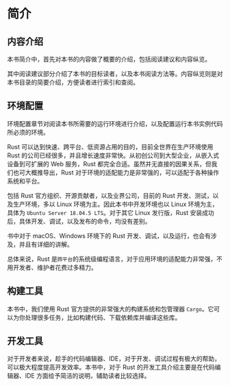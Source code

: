 # 简介

## 内容介绍

本书简介中，首先对本书的内容做了概要的介绍，包括阅读建议和内容纵览。

其中阅读建议部分介绍了本书的目标读者，以及本书阅读方法等。内容纵览则是对本书目录的简要介绍，方便读者进行索引和查阅。

## 环境配置

环境配置章节对阅读本书所需要的运行环境进行介绍，以及配置运行本书实例代码所必须的环境。

Rust 可以达到快速、跨平台、低资源占用的目的，目前全世界在生产环境使用 Rust 的公司已经很多，并且增长速度非常快。从初创公司到大型企业，从嵌入式设备到可扩展的 Web 服务，Rust 都完全合适。虽然并无直接的因果关系，但我们也可大概推导出，Rust 对于环境的适配能力是非常强的，可以适配于各种操作系统和平台。

包括 Rust 官方组织、开源贡献者，以及业界公司，目前的 Rust 开发、测试，以及生产环境，多以 Linux 环境为主。因此本书中开发环境也以 Linux 环境为主，具体为 `Ubuntu Server 18.04.5 LTS`。对于其它 Linux 发行版，Rust 安装成功后，具体开发、调试，以及发布的命令，均没有差别。

书中对于 macOS、Windows 环境下的 Rust 开发、调试，以及运行，也会有涉及，并且有详细的讲解。

总体来说，Rust 是`跨平台`的系统级编程语言，对于应用环境的适配能力非常强，不用开发者、维护者花费过多精力。

## 构建工具

本书中，我们使用 Rust 官方提供的非常强大的构建系统和包管理器 `Cargo`。它可以为你处理很多任务，比如构建代码、下载依赖库并编译这些库。

## 开发工具

对于开发者来说，趁手的代码编辑器、IDE，对于开发、调试过程有极大的帮助，可以极大程度提高开发效率。本书中，对于 Rust 的开发工具介绍主要是在代码编辑器、IDE 方面给予简洁的说明，辅助读者比较选择。
